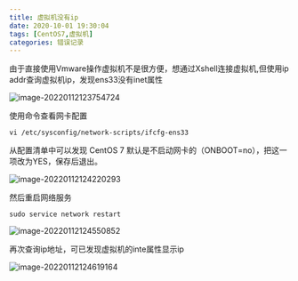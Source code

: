 ```yaml
---
title: 虚拟机没有ip
date: 2020-10-01 19:30:04
tags: [CentOS7,虚拟机]
categories: 错误记录
---
```


由于直接使用Vmware操作虚拟机不是很方便，想通过Xshell连接虚拟机,但使用ip addr查询虚拟机ip，发现ens33没有inet属性

<!--more-->

![image-20220112123754724](C:/Users/wanke/AppData/Roaming/Typora/typora-user-images/image-20220112123754724.png)

使用命令查看网卡配置

```shell
vi /etc/sysconfig/network-scripts/ifcfg-ens33
```

从配置清单中可以发现 CentOS 7 默认是不启动网卡的（ONBOOT=no），把这一项改为YES，保存后退出。

![image-20220112124220293](C:/Users/wanke/AppData/Roaming/Typora/typora-user-images/image-20220112124220293.png)

然后重启网络服务

```shell
sudo service network restart
```

![image-20220112124550852](C:/Users/wanke/AppData/Roaming/Typora/typora-user-images/image-20220112124550852.png)

再次查询ip地址，可已发现虚拟机的inte属性显示ip

![image-20220112124619164](C:/Users/wanke/AppData/Roaming/Typora/typora-user-images/image-20220112124619164.png)

